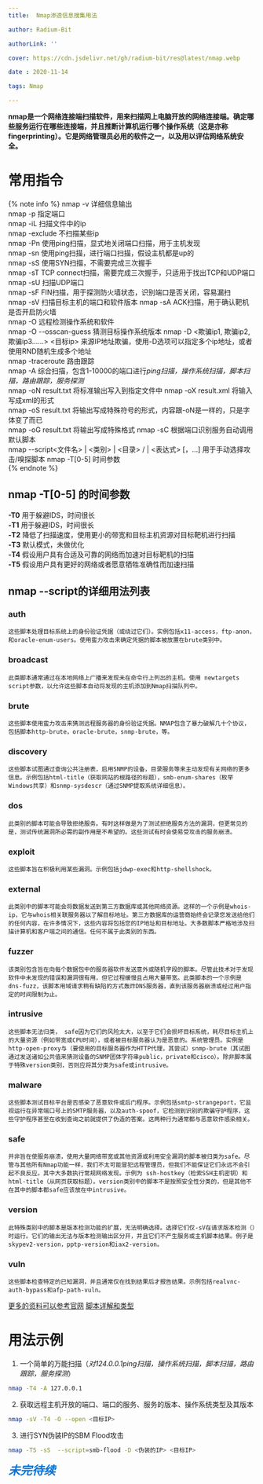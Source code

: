 ```yaml
---
title:  Nmap渗透信息搜集用法

author: Radium-Bit

authorLink: ''

cover: https://cdn.jsdelivr.net/gh/radium-bit/res@latest/nmap.webp

date : 2020-11-14

tags: Nmap

---
```

**nmap是一个网络连接端扫描软件，用来扫描网上电脑开放的网络连接端。确定哪些服务运行在哪些连接端，并且推断计算机运行哪个操作系统（这是亦称 fingerprinting）。它是网络管理员必用的软件之一，以及用以评估网络系统安全。** 
  
# 常用指令  
  
{% note info %}
nmap -v 详细信息输出  
nmap -p 指定端口  
nmap -iL 扫描文件中的ip  
nmap -exclude 不扫描某些ip  
nmap -Pn 使用ping扫描，显式地关闭端口扫描，用于主机发现  
nmap -sn 使用ping扫描，进行端口扫描，假设主机都是up的  
nmap -sS 使用SYN扫描，不需要完成三次握手  
nmap -sT TCP connect扫描，需要完成三次握手，只适用于找出TCP和UDP端口  
nmap -sU 扫描UDP端口  
nmap -sF FIN扫描，用于探测防火墙状态，识别端口是否关闭，容易漏扫  
nmap -sV 扫描目标主机的端口和软件版本
nmap -sA ACK扫描，用于确认靶机是否开启防火墙    
nmap -O 远程检测操作系统和软件  
nmap -O --osscan-guess 猜测目标操作系统版本 
nmap -D <欺骗ip1, 欺骗ip2, 欺骗ip3......> <目标ip> 来源IP地址欺骗，使用-D选项可以指定多个ip地址，或者使用RND随机生成多个地址  
nmap -traceroute 路由跟踪  
nmap -A 综合扫描，包含1-10000的端口进行*ping扫描，操作系统扫描，脚本扫描，路由跟踪，服务探测*  
nmap -oN result.txt 将标准输出写入到指定文件中
nmap -oX result.xml 将输入写成xml的形式  
nmap -oS result.txt 将输出写成特殊符号的形式，内容跟-oN是一样的，只是字体变了而已  
nmap -oG result.txt 将输出写成特殊格式 
nmap -sC 根据端口识别服务自动调用默认脚本  
nmap --script<文件名> | <类别> | <目录> / | <表达式> [，...] 用于手动选择攻击/嗅探脚本 
nmap -T[0-5] 时间参数  
{% endnote %}
## nmap -T[0-5] 的时间参数
 **-T0** 用于躲避IDS，时间很长  
  **-T1** 用于躲避IDS，时间很长  
  **-T2** 降低了扫描速度，使用更小的带宽和目标主机资源对目标靶机进行扫描  
  **-T3** 默认模式，未做优化  
  **-T4** 假设用户具有合适及可靠的网络而加速对目标靶机的扫描  
  **-T5** 假设用户具有更好的网络或者愿意牺牲准确性而加速扫描
  
## nmap --script的详细用法列表
 
### auth  

    这些脚本处理目标系统上的身份验证凭据（或绕过它们）。实例包括x11-access，ftp-anon，和oracle-enum-users。使用蛮力攻击来确定凭据的脚本被放置在brute类别中。  
### broadcast  

    此类脚本通常通过在本地网络上广播来发现未在命令行上列出的主机。使用 newtargets script参数，以允许这些脚本自动将发现的主机添加到Nmap扫描队列中。  
### brute  

    这些脚本使用蛮力攻击来猜测远程服务器的身份验证凭据。NMAP包含了暴力破解几十个协议，包括脚本http-brute，oracle-brute，snmp-brute，等。  
### discovery  

    这些脚本试图通过查询公共注册表，启用SNMP的设备，目录服务等来主动发现有关网络的更多信息。示例包括html-title（获取网站的根路径的标题），smb-enum-shares（枚举Windows共享）和snmp-sysdescr（通过SNMP提取系统详细信息）。
### dos  

    此类别的脚本可能会导致拒绝服务。有时这样做是为了测试拒绝服务方法的漏洞，但更常见的是，测试传统漏洞所必需的副作用是不希望的。这些测试有时会使易受攻击的服务崩溃。
### exploit  

    这些脚本旨在积极利用某些漏洞。示例包括jdwp-exec和http-shellshock。
### external  

    此类别中的脚本可能会将数据发送到第三方数据库或其他网络资源。这样的一个示例是whois-ip，它与whois相关联服务器以了解目标地址。第三方数据库的运营商始终会记录您发送给他们的任何内容，在许多情况下，这些内容将包括您的IP地址和目标地址。大多数脚本严格地涉及扫描计算机和客户端之间的通信。任何不属于此类别的东西。
### fuzzer  

    该类别包含旨在向每个数据包中的服务器软件发送意外或随机字段的脚本。尽管此技术对于发现软件中未发现的错误和漏洞很有用，但它过程缓慢且占用大量带宽。此类脚本的一个示例是dns-fuzz，该脚本用域请求稍有缺陷的方式轰炸DNS服务器，直到该服务器崩溃或经过用户指定的时间限制为止。
### intrusive  

    这些脚本无法归类， safe因为它们的风险太大，以至于它们会损坏目标系统，耗尽目标主机上的大量资源（例如带宽或CPU时间），或者被目标服务器认为是恶意的。系统管理员。实例是http-open-proxy与（要使用的目标服务器作为HTTP代理，其尝试）snmp-brute（其试图通过发送诸如公共值来猜测设备的SNMP团体字符串public，private和cisco）。除非脚本属于特殊version类别，否则应将其分类为safe或intrusive。
### malware  

    这些脚本测试目标平台是否感染了恶意软件或后门程序。示例包括smtp-strangeport，它监视运行在异常端口号上的SMTP服务器，以及auth-spoof，它检测到识别的欺骗守护程序，这些守护程序甚至在收到查询之前就提供了伪造的答案。这两种行为通常都与恶意软件感染相关。
### safe  

    并非旨在使服务崩溃，使用大量网络带宽或其他资源或利用安全漏洞的脚本被归类为safe。尽管与其他所有Nmap功能一样，我们不太可能冒犯远程管理员，但我们不能保证它们永远不会引起不良反应。其中大多数执行常规网络发现。示例为 ssh-hostkey（检索SSH主机密钥）和 html-title（从网页获取标题）。version类别中的脚本不是按照安全性分类的，但是其他不在其中的脚本都safe应该放在中intrusive。
### version  

    此特殊类别中的脚本是版本检测功能的扩展，无法明确选择。选择它们仅-sV在请求版本检测（）时运行。它们的输出无法与版本检测输出区分开，并且它们不产生服务或主机脚本结果。例子是skypev2-version，pptp-version和iax2-version。
### vuln  

    这些脚本检查特定的已知漏洞，并且通常仅在找到结果后才报告结果。示例包括realvnc-auth-bypass和afp-path-vuln。

[更多的资料可以参考官网](https://nmap.org/book/nse-usage.html)
[脚本详解和类型](https://nmap.org/nsedoc)

  
# 用法示例
  
1. 一个简单的万能扫描（*对124.0.0.1ping扫描，操作系统扫描，脚本扫描，路由跟踪，服务探测*）
```bash
nmap -T4 -A 127.0.0.1
```
2. 获取远程主机开放的端口、端口的服务、服务的版本、操作系统类型及其版本
```bash
nmap -sV -T4 -O --open <目标IP>
```
3. 进行SYN伪装IP的SBM Flood攻击
```bash
nmap -T5 -sS  --script=smb-flood -D <伪装的IP> <目标IP>
```
<font color=#0c74d6 size=5>***未完待续***</font>